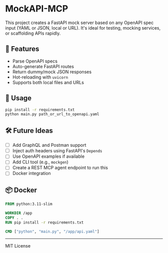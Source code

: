# MockAPI-MCP

This project creates a FastAPI mock server based on any OpenAPI spec input (YAML or JSON, local or URL). It's ideal for testing, mocking services, or scaffolding APIs rapidly.

## 🚀 Features

- Parse OpenAPI specs
- Auto-generate FastAPI routes
- Return dummy/mock JSON responses
- Hot-reloading with `uvicorn`
- Supports both local files and URLs

## 🧪 Usage

```bash
pip install -r requirements.txt
python main.py path_or_url_to_openapi.yaml
```

## 🛠 Future Ideas

- [ ] Add GraphQL and Postman support
- [ ] Inject auth headers using FastAPI's `Depends`
- [ ] Use OpenAPI examples if available
- [ ] Add CLI tool (e.g., `mockgen`)
- [ ] Create a REST MCP agent endpoint to run this
- [ ] Docker integration

## 📦 Docker

```dockerfile
FROM python:3.11-slim

WORKDIR /app
COPY . .
RUN pip install -r requirements.txt

CMD ["python", "main.py", "/app/api.yaml"]
```

---

MIT License
